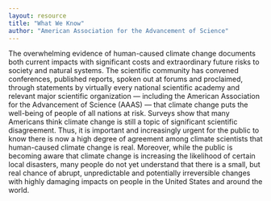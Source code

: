```yaml
---
layout: resource
title: "What We Know"
author: "American Association for the Advancement of Science"
---
```


The overwhelming evidence of human-caused climate change documents both current impacts with significant costs and extraordinary future risks to society and natural systems. The scientific community has convened conferences, published reports, spoken out at forums and proclaimed, through statements by virtually every national scientific academy and relevant major scientific organization — including the American Association for the Advancement of Science (AAAS) — that climate change puts the well-being of people of all nations at risk. Surveys show that many Americans think climate change is still a topic of significant scientific disagreement. Thus, it is important and increasingly urgent for the public to know there is now a high degree of agreement among climate scientists that human-caused climate change is real. Moreover, while the public is becoming aware that climate change is increasing the likelihood of certain local disasters, many people do not yet understand that there is a small, but real chance of abrupt, unpredictable and potentially irreversible changes with highly damaging impacts on people in the United States and around the world.
